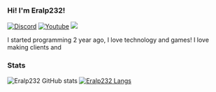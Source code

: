 ### Hi! I'm Eralp232!

[![Discord](https://img.shields.io/badge/Discord-7289DA?style=for-the-badge&logo=discord&logoColor=white
)](https://discord.com/users/659044861256925185)
[![Youtube](https://img.shields.io/badge/YouTube-FF0000?style=for-the-badge&logo=youtube&logoColor=white)](https://www.youtube.com/channel/UCF1zIInZL1wLfegXgBF66Sg)
![](https://komarev.com/ghpvc/?username=Eralp232&color=green)

I started programming 2 year ago, I love technology and games! I love making clients and

### Stats

![Eralp232 GitHub stats](https://github-readme-stats.vercel.app/api?username=Eralp232&show_icons=true&theme=tokyonight)
[![Eralp232 Langs](https://github-readme-stats.vercel.app/api/top-langs/?username=Eralp232&layout=compact&theme=tokyonight)](https://github.com/anuraghazra/github-readme-stats)




<!--
**Eralp232/Eralp232** is a ✨ _special_ ✨ repository because its `README.md` (this file) appears on your GitHub profile.

Here are some ideas to get you started:

- 🔭 I’m currently working on ...
- 🌱 I’m currently learning ...
- 👯 I’m looking to collaborate on ...
- 🤔 I’m looking for help with ...
- 💬 Ask me about ...
- 📫 How to reach me: ...
- 😄 Pronouns: ...
- ⚡ Fun fact: ...
-->
